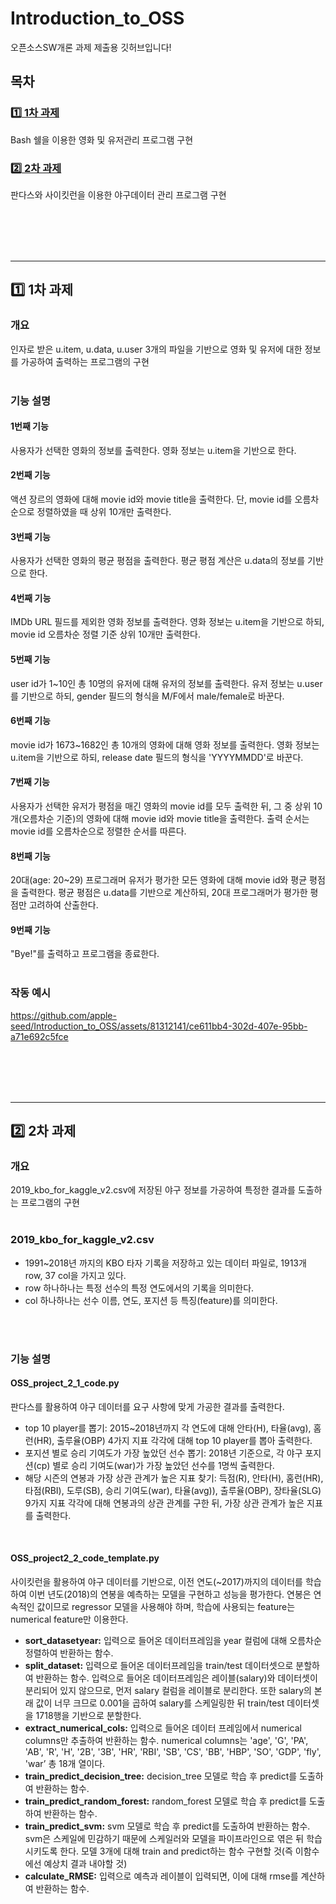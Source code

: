 # Introduction_to_OSS
오픈소스SW개론 과제 제출용 깃허브입니다!

## 목차
### [:one: 1차 과제](#one-1차-과제)
Bash 쉘을 이용한 영화 및 유저관리 프로그램 구현
### [:two: 2차 과제](#목차)
판다스와 사이킷런을 이용한 야구데이터 관리 프로그램 구현

<br>
<br>
<br>
<br>

---

## :one: 1차 과제
### 개요
인자로 받은 u.item, u.data, u.user 3개의 파일을 기반으로 영화 및 유저에 대한 정보를 가공하여 출력하는 프로그램의 구현
<br>
<br>

### 기능 설명
#### 1번째 기능
사용자가 선택한 영화의 정보를 출력한다. 영화 정보는 u.item을 기반으로 한다.
#### 2번째 기능
액션 장르의 영화에 대해 movie id와 movie title을 출력한다. 단, movie id를 오름차순으로 정렬하였을 때 상위 10개만 출력한다.
#### 3번째 기능
사용자가 선택한 영화의 평균 평점을 출력한다. 평균 평점 계산은 u.data의 정보를 기반으로 한다.
#### 4번째 기능
IMDb URL 필드를 제외한 영화 정보를 출력한다. 영화 정보는 u.item을 기반으로 하되, movie id 오름차순 정렬 기준 상위 10개만 출력한다.
#### 5번째 기능
user id가 1~10인 총 10명의 유저에 대해 유저의 정보를 출력한다. 유저 정보는 u.user를 기반으로 하되, gender 필드의 형식을 M/F에서 male/female로 바꾼다.
#### 6번째 기능
movie id가 1673~1682인 총 10개의 영화에 대해 영화 정보를 출력한다. 영화 정보는 u.item을 기반으로 하되, release date 필드의 형식을 'YYYYMMDD'로 바꾼다.
#### 7번째 기능
사용자가 선택한 유저가 평점을 매긴 영화의 movie id를 모두 출력한 뒤, 그 중 상위 10개(오름차순 기준)의 영화에 대해 movie id와 movie title을 출력한다. 출력 순서는 movie id를 오름차순으로 정렬한 순서를 따른다.
#### 8번째 기능
20대(age: 20~29) 프로그래머 유저가 평가한 모든 영화에 대해 movie id와 평균 평점을 출력한다. 평균 평점은 u.data를 기반으로 계산하되, 20대 프로그래머가 평가한 평점만 고려하여 산출한다.
#### 9번째 기능
"Bye!"를 출력하고 프로그램을 종료한다.
<br>
<br>

### 작동 예시
https://github.com/apple-seed/Introduction_to_OSS/assets/81312141/ce611bb4-302d-407e-95bb-a71e692c5fce

<br>
<br>
<br>
<br>

---

## :two: 2차 과제
### 개요
2019_kbo_for_kaggle_v2.csv에 저장된 야구 정보를 가공하여 특정한 결과를 도출하는 프로그램의 구현
<br>
<br>

### 2019_kbo_for_kaggle_v2.csv
* 1991~2018년 까지의 KBO 타자 기록을 저장하고 있는 데이터 파일로, 1913개 row, 37 col을 가지고 있다.
* row 하나하나는 특정 선수의 특정 연도에서의 기록을 의미한다.
* col 하나하나는 선수 이름, 연도, 포지션 등 특징(feature)를 의미한다.
<br>
<br>

### 기능 설명
#### OSS_project_2_1_code.py
판다스를 활용하여 야구 데이터를 요구 사항에 맞게 가공한 결과를 출력한다.
* top 10 player를 뽑기: 2015~2018년까지 각 연도에 대해 안타(H), 타율(avg), 홈런(HR), 출루율(OBP) 4가지 지표 각각에 대해 top 10 player를 뽑아 출력한다.
* 포지션 별로 승리 기여도가 가장 높았던 선수 뽑기: 2018년 기준으로, 각 야구 포지션(cp) 별로 승리 기여도(war)가 가장 높았던 선수를 1명씩 출력한다.
* 해당 시즌의 연봉과 가장 상관 관계가 높은 지표 찾기: 득점(R), 안타(H), 홈런(HR), 타점(RBI), 도루(SB), 승리 기여도(war), 타율(avg)), 출루율(OBP), 장타율(SLG) 9가지 지표 각각에 대해 연봉과의 상관 관계를 구한 뒤, 가장 상관 관계가 높은 지표를 출력한다.

<br>

#### OSS_project2_2_code_template.py
사이킷런을 활용하여 야구 데이터를 기반으로, 이전 연도(~2017)까지의 데이터를 학습하여 이번 년도(2018)의 연봉을 예측하는 모델을 구현하고 성능을 평가한다. 연봉은 연속적인 값이므로 regressor 모델을 사용해야 하며, 학습에 사용되는 feature는 numerical feature만 이용한다.
* <b>sort_datasetyear:</b> 입력으로 들어온 데이터프레임을 year 컬럼에 대해 오름차순 정렬하여 반환하는 함수.
* <b>split_dataset:</b> 입력으로 들어온 데이터프레임을 train/test 데이터셋으로 분할하여 반환하는 함수. 입력으로 들어온 데이터프레임은 레이블(salary)와 데이터셋이 분리되어 있지 않으므로, 먼저 salary 컬럼을 레이블로 분리한다. 또한 salary의 본래 값이 너무 크므로 0.001을 곱하여 salary를 스케일링한 뒤 train/test 데이터셋을 1718행을 기반으로 분할한다.
* <b>extract_numerical_cols:</b> 입력으로 들어온 데이터 프레임에서 numerical columns만 추출하여 반환하는 함수. numerical columns는 'age', 'G', 'PA', 'AB', 'R', 'H', '2B', '3B', 'HR', 'RBI', 'SB', 'CS', 'BB', 'HBP', 'SO', 'GDP', 'fly', 'war’ 총 18개 열이다.
* <b>train_predict_decision_tree:</b> decision_tree 모델로 학습 후 predict를 도출하여 반환하는 함수. 
* <b>train_predict_random_forest:</b> random_forest 모델로 학습 후 predict를 도출하여 반환하는 함수.
* <b>train_predict_svm:</b> svm 모델로 학습 후 predict를 도출하여 반환하는 함수. svm은 스케일에 민감하기 때문에 스케일러와 모델을 파이프라인으로 엮은 뒤 학습시키도록 한다.
모델 3개에 대해 train and predict하는 함수 구현할 것(즉 이함수에선 예상치 결과 내야할 것)
* <b>calculate_RMSE:</b> 입력으로 예측과 레이블이 입력되면, 이에 대해 rmse를 계산하여 반환하는 함수.
